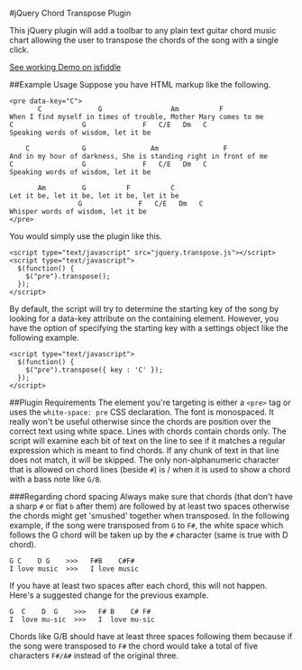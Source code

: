 #jQuery Chord Transpose Plugin

This jQuery plugin will add a toolbar to any plain text guitar chord music chart allowing the user to transpose the chords of the song with a single click.

[See working Demo on jsfiddle](https://jsfiddle.net/whah0dao/)

##Example Usage
Suppose you have HTML markup like the following.

    <pre data-key="C">
           C              G                 Am          F
    When I find myself in times of trouble, Mother Mary comes to me
    C                 G              F   C/E   Dm   C
    Speaking words of wisdom, let it be

        C             G                Am                F
    And in my hour of darkness, She is standing right in front of me
    C                 G              F   C/E   Dm   C
    Speaking words of wisdom, let it be

           Am         G          F          C
    Let it be, let it be, let it be, let it be
                     G              F   C/E   Dm   C
    Whisper words of wisdom, let it be
    </pre>

You would simply use the plugin like this.

    <script type="text/javascript" src="jquery.transpose.js"></script>
    <script type="text/javascript">
      $(function() {
        $("pre").transpose();
      });
    </script>

By default, the script will try to determine the starting key of the song by looking for a data-key attribute on the containing element. However, you have the option of specifying the starting key with a settings object like the following example.

    <script type="text/javascript">
      $(function() {
        $("pre").transpose({ key : 'C' });
      });
    </script>

##Plugin Requirements
The element you're targeting is either a `<pre>` tag or uses the `white-space: pre` CSS declaration.
The font is monospaced. It really won't be useful otherwise since the chords are position over the correct text using white space.
Lines with chords contain chords only. The script will examine each bit of text on the line to see if it matches a regular expression which is meant to find chords. If any chunk of text in that line does not match, it will be skipped. The only non-alphanumeric character that is allowed on chord lines (beside `#`) is / when it is used to show a chord with a bass note like `G/B`.

###Regarding chord spacing
Always make sure that chords (that don't have a sharp `#` or flat `b` after them) are followed by at least two spaces otherwise the chords might get 'smushed' together when transposed. In the following example, if the song were transposed from `G` to `F#`, the white space which follows the G chord will be taken up by the `#` character (same is true with D chord).

    G C    D G    >>>   F#B    C#F#
    I love music  >>>   I love music
    
If you have at least two spaces after each chord, this will not happen. Here's a suggested change for the previous example.

    G  C    D  G    >>>   F# B    C# F#
    I  love mu-sic  >>>   I  love mu-sic
    
Chords like G/B should have at least three spaces following them because if the song were transposed to `F#` the chord would take a total of five characters `F#/A#` instead of the original three.
